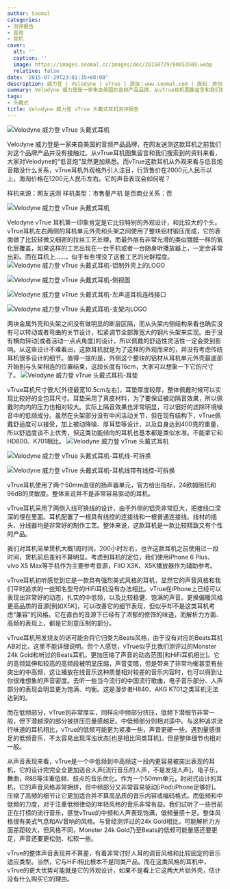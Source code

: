 ```yaml
---
author: Soomal
categories:
- 测评报告
- 音频
- 耳机
cover:
  alt: ''
  caption: ''
  image: https://images.soomal.cc/images/doc/20150729/00053508.webp
  relative: false
date: '2015-07-29T23:01:35+08:00'
description: 威力登 | Velodyne | vTrue | 源自：www.soomal.com | 版权：原创 |  平均/总评分：09.05/181
summary: Velodyne 威力登是一家来自美国的音频产品品牌，从vTrue耳机图集留言和我们搜索到的资料来看，大家对Velodyne的“低音炮”显然更加熟悉。vTrue这款耳机从外观来看与低音炮音箱没什么关系，但两块铝制外壳确实是它的最大卖点……
tags:
- 头戴式
title: Velodyne 威力登 vTrue 头戴式耳机测评报告
---
```


![Velodyne 威力登 vTrue 头戴式耳机](https://images.soomal.cc/images/doc/20150717/00053198.webp)



Velodyne 威力登是一家来自美国的音频产品品牌，在网友送测这款耳机之前我们对这个品牌产品并没有接触过。从vTrue耳机图集留言和我们搜索到的资料来看，大家对Velodyne的“低音炮”显然更加熟悉。而vTrue这款耳机从外观来看与低音炮音箱没什么关系，vTrue耳机外观格外引人注目，行货售价在2000元人民币以上，海淘价格在1200元人民币左右。它的声音表现会如何呢？

样机来源：网友送测
样机类型：市售量产机
是否商业关系：否

![Velodyne 威力登 vTrue 头戴式耳机](https://images.soomal.cc/images/doc/20150717/00053202.webp)




Velodyne vTrue 耳机第一印象肯定是它比较特别的外观设计，和比较大的个头。vTrue耳机左右两侧的耳机单元外壳和头架之间使用了整块铝材锻压而成，它的表面做了比较轻微又细密的拉丝工艺处理，而最外层有非常光滑的类似镀膜一样的氧化层覆盖，如果这样的工艺出现在一台手机或者一台随身听播放器上，一定会非常出彩。而在耳机上……，似乎有些埋没了这套工艺的光鲜程度。
![Velodyne 威力登 vTrue 头戴式耳机-铝制外壳上的LOGO](https://images.soomal.cc/images/doc/20150717/00053203_01.webp)




![Velodyne 威力登 vTrue 头戴式耳机-侧视图](https://images.soomal.cc/images/doc/20150717/00053207_01.webp)




![Velodyne 威力登 vTrue 头戴式耳机-左声道耳机连线接口](https://images.soomal.cc/images/doc/20150717/00053205_01.webp)




![Velodyne 威力登 vTrue 头戴式耳机-支架内LOGO](https://images.soomal.cc/images/doc/20150717/00053208_01.webp)




两块金属外壳和头架之间没有做明显的断层区隔，而从头架内侧结构来看也确实没有可以转动或者弯曲的关节设计，松紧调节全部靠宽大的钢片头架来实现。由于没有横向转动[或者活动一点点角度]的设计，所以佩戴的舒适性灵活性一定会受到影响。从这些设计不难看出，这款耳机就是为了这样的外观而来的，并没有考虑传统耳机很多设计的细节。值得一提的是，外侧这个整块的铝材从耳机单元外壳最底部开始到与头架相连的位置结束，这段长度有16cm，大家可以想象一下它的尺寸了。 
![Velodyne 威力登 vTrue 头戴式耳机-耳垫](https://images.soomal.cc/images/doc/20150717/00053212.webp)




vTrue耳机尺寸很大[外径最宽10.5cm左右]，耳垫厚度较厚，整体佩戴时候可以实现比较好的全包耳尺寸。耳垫采用了真皮材料，为了要保证被动隔音效果，所以佩戴时向内的压力也相对较大。实际上隔音效果也非常明显，可以很好的滤除环境噪音中的低频成分。虽然在头架部分没有中间活动关节，但在现有结构下，vTrue佩戴舒适度可以接受，加上被动降噪、厚耳垫等设计，以及自身达到400克的重量，所以舒适度谈不上优秀，但这类功能倾向的耳机也基本都是类似水准。不能拿它和HD800、K701相比。
![Velodyne 威力登 vTrue 头戴式耳机](https://images.soomal.cc/images/doc/20150717/00053215.webp)




![Velodyne 威力登 vTrue 头戴式耳机-耳机线-可拆换](https://images.soomal.cc/images/doc/20150717/00053213_01.webp)




![Velodyne 威力登 vTrue 头戴式耳机-耳机线带有线控-可拆换](https://images.soomal.cc/images/doc/20150717/00053217_01.webp)




vTrue耳机使用了两个50mm直径的扬声器单元，官方给出指标，24欧姆阻抗和96dB的灵敏度。整体来说并不是非常容易驱动的耳机。

vTrue耳机采用了两侧入线可换线的设计，由于外侧的铝壳非常巨大，把接线口深深的埋在里面。耳机配置了一根具有线控的连接线和一根普通连接线。线材的插头、分线器均是非常好的制作工艺。整体来说，这款耳机是一款比较精致又有个性的产品。

我们对耳机简单煲机大概1周时间，200小时左右，也许这款耳机之前使用过一段时间，煲机前后差别不算明显。考虑到耳机的定位，我们使用iPhone 6 Plus、vivo X5 Max等手机作为主要参考音源，FIIO X3K、X5K播放器作为辅助参考。

vTrue耳机初听感觉到它是一款具有强烈美式风格的耳机，显然它的声音风格和我们平时追求的一些知名型号的HiFi耳机没有办法相比。vTrue在iPhone上已经可以表现出非常好的动态，扎实的中低频，以及比较稳健、饱满的声音。更换偏暖风格更高品质的音源[例如X5K]，可以改善它的细节表现，但似乎却不是这类耳机考虑“兼容”的风格。它在直白的音源下已经有了浓郁的修饰的味道，而解析力方面、高频的表现上，都是它刻意压制的部分。

vTrue耳机用发烧友的话可能会将它归类为Beats风格，由于没有对应的Beats耳机AB对比，这里不能详细说明。但个人感觉，vTrue似乎比我们测评过的Monster 24k Gold和听过的Beats耳机，更加压缩了声音的动态范围[和HiFi耳机相比]。它的高频延伸和较高的高频段被明显压缩，声音变暗，但是带来了非常均衡甚至有些突出的中高频，这让播放在线音乐这种质量相对较差的音乐内容时，也可以得到让你很难想象的声音密度。去听一些当今流行的中国流行歌曲，电子音乐部分、人声部分的表现会明显更为饱满、均衡。这是漫步者H840、AKG K701之类耳机无法达到的。

而在低频部分，vTrue则非常厚实，同样向中频部分挤压，低频下潜细节非常一般，但下潜越深的部分被挤压后量感越足。中低频部分则相对适中。与这种追求流行味道的耳机相比，vTrue的低频可能更为紧凑一些，声音更硬一些。遇到量感很足的低频音乐，不太容易出现浑浊状态[也是相比同类耳机]。但是整体细节也相对一般。

从声音表现来看，vTrue是一个中低频到中高频这一段内更容易被突出表现的耳机，它的设计完完全全更加适合人声[流行音乐的人声，不是发烧人声]，电子乐，舞曲，R&B等注重低频、鼓点的音乐优化。作为一个50mm单元，封闭式设计的耳机，它的声音风格非常拥挤，但中频部分又非常容易驱动[iPod\iPhone足够好]。压缩了高频的细节让它更加适合并不算高品质的音乐内容或编码格式。而低频和中低频的力度，对于注重低频律动的年轻风格的音乐非常有益。我们试听了一些目前正在打榜的流行音乐，感觉vTrue的中频和人声表现饱满，低频量感十足。整体风格很有美式气息和AV音响的风格。与曾经测评过的24k Gold相比，可能解析力方面差距较大，但风格不同，Monster 24k Gold乃至Beats的低频可能量感还要更足，声音还要更松弛、松软一些。

vTrue的整体声音表现并不算差，有着非常讨好人耳的调音风格和比较固定的音乐适应类型。当然，它与HiFi相比根本不是同类产品。而在这类风格的耳机中，vTrue的更大优势可能就是它的外观设计，如果不是看上它这两大片铝外壳，估计没有什么购买它的理由。